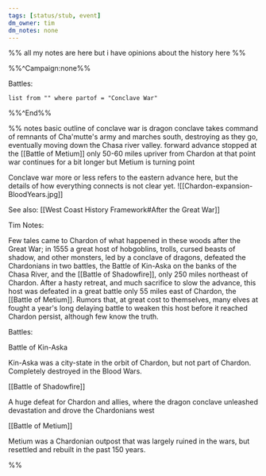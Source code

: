 ```yaml
---
tags: [status/stub, event]
dm_owner: tim
dm_notes: none
---
```


%% all my notes are here but i have opinions about the history here %%

%%^Campaign:none%%

Battles:
```dataview
list from "" where partof = "Conclave War"
```
%%^End%%

%% notes 
basic outline of conclave war is dragon conclave takes command of remnants of Cha'mutte's army and marches south, destroying as they go, eventually moving down the Chasa river valley.
forward advance stopped at the [[Battle of Metium]] only 50-60 miles upriver from Chardon
at that point war continues for a bit longer but Metium is turning point

Conclave war more or less refers to the eastern advance here, but the details of how everything connects is not clear yet. 
![[Chardon-expansion-BloodYears.jpg]]

See also: [[West Coast History Framework#After the Great War]]

Tim Notes:

Few tales came to Chardon of what happened in these woods after the Great War; in 1555 a great host of hobgoblins, trolls, cursed beasts of shadow, and other monsters, led by a conclave of dragons, defeated the Chardonians in two battles, the Battle of Kin-Aska on the banks of the Chasa River, and the [[Battle of Shadowfire]], only 250 miles northeast of Chardon. After a hasty retreat, and much sacrifice to slow the advance, this host was defeated in a great battle only 55 miles east of Chardon, the [[Battle of Metium]]. Rumors that, at great cost to themselves, many elves at fought a year's long delaying battle to weaken this host before it reached Chardon persist, although few know the truth.

Battles:

Battle of Kin-Aska

Kin-Aska was a city-state in the orbit of Chardon, but not part of Chardon. Completely destroyed in the Blood Wars.

[[Battle of Shadowfire]]

A huge defeat for Chardon and allies, where the dragon conclave unleashed devastation and drove the Chardonians west

[[Battle of Metium]]

Metium was a Chardonian outpost that was largely ruined in the wars, but resettled and rebuilt in the past 150 years.

%%